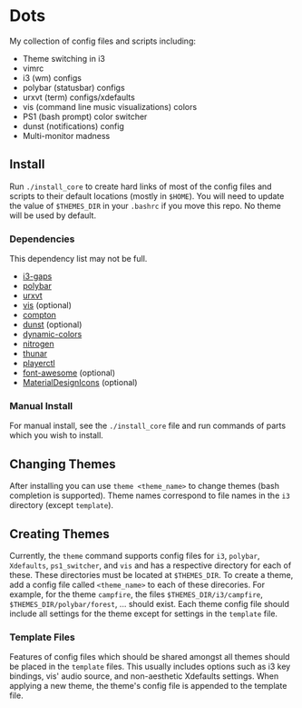 # Dots
My collection of config files and scripts including:
 - Theme switching in i3
 - vimrc
 - i3 (wm) configs
 - polybar (statusbar) configs
 - urxvt (term) configs/xdefaults
 - vis (command line music visualizations) colors
 - PS1 (bash prompt) color switcher
 - dunst (notifications) config
 - Multi-monitor madness

## Install
Run `./install_core` to create hard links of most of the config files and scripts to their default locations (mostly in `$HOME`). You will need to update the value of `$THEMES_DIR` in your `.bashrc` if you move this repo. No theme will be used by default.

### Dependencies
This dependency list may not be full.
 - [i3-gaps](https://github.com/Airblader/i3)
 - [polybar](https://github.com/jaagr/polybar)
 - [urxvt](https://wiki.archlinux.org/index.php/rxvt-unicode)
 - [vis](https://github.com/dpayne/cli-visualizer) (optional)
 - [compton](https://github.com/chjj/compton)
 - [dunst](https://github.com/dunst-project/dunst) (optional)
 - [dynamic-colors](https://github.com/sos4nt/dynamic-colors)
 - [nitrogen](https://wiki.archlinux.org/title/nitrogen)
 - [thunar](https://docs.xfce.org/xfce/thunar/start)
 - [playerctl](https://github.com/altdesktop/playerctl)
 - [font-awesome](https://github.com/FortAwesome/Font-Awesome#using-font-awesome-on-the-desktop) (optional)
 - [MaterialDesignIcons](https://material.io/tools/icons/?style=baseline) (optional)

### Manual Install
For manual install, see the `./install_core` file and run commands of parts which you wish to install.

## Changing Themes
After installing you can use `theme <theme_name>` to change themes (bash completion is supported). Theme names correspond to file names in the `i3` directory (except `template`).

## Creating Themes
Currently, the `theme` command supports config files for `i3`, `polybar`, `Xdefaults`, `ps1_switcher`, and `vis` and has a respective directory for each of these. These directories must be located at `$THEMES_DIR`. To create a theme, add a config file called `<theme_name>` to each of these direcories. For example, for the theme `campfire`, the files `$THEMES_DIR/i3/campfire`, `$THEMES_DIR/polybar/forest`, ... should exist. Each theme config file should include all settings for the theme except for settings in the `template` file.

### Template Files
Features of config files which should be shared amongst all themes should be placed in the `template` files. This usually includes options such as i3 key bindings, vis' audio source, and non-aesthetic Xdefaults settings. When applying a new theme, the theme's config file is appended to the template file.
